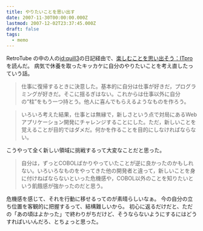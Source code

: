 ```yaml
---
title: やりたいことを思い出す
date: 2007-11-30T00:00:00.000Z
lastmod: 2007-12-02T23:37:45.000Z
draft: false
tags:
  - memo
---
```


RetroTube の中の人の[id:quill3](http://d.hatena.ne.jp/quill3/20071130#p1)の日記経由で、[楽しむことを思い出そう：ITpro](http://itpro.nikkeibp.co.jp/article/OPINION/20071129/288267/)を読んだ。 病気で休養を取ったキッカケに自分のやりたいことを考え直したっていう話。

> 仕事に復帰するときに決意した。基本的に自分は仕事が好きだ，プログラミングが好きだ。そこに揺るぎはない。これからは仕事以外に自分の“柱”をもう一つ持とう。他人に喜んでもらえるようなものを作ろう。

> いろいろ考えた結果，仕事とは無縁で，新しさという点で対局にあるWebアプリケーション開発にチャレンジすることにした。ただ，新しいことを覚えることが目的ではダメだ。何かを作ることを目的にしなければならない。

こうやって全く新しい領域に挑戦するって大変なことだと思った。

> 自分は，ずっとCOBOLばかりやっていたことが逆に良かったのかもしれない。いろいろなものをやってきた他の開発者と違って，新しいことを身に付けねばならないといった危機感や，COBOL以外のことを知りたいという飢餓感が強かったのだと思う。

危機感を感じて、それを行動に移せるってのが素晴らしいなぁ。 今の自分の立ち位置を客観的に把握するって、結構難しいから。 初心に返るだけだと、ただの「あの頃はよかった」で終わりがちだけど、そうならないようにするにはどうすればいいんだろ、とちょっと思った。
